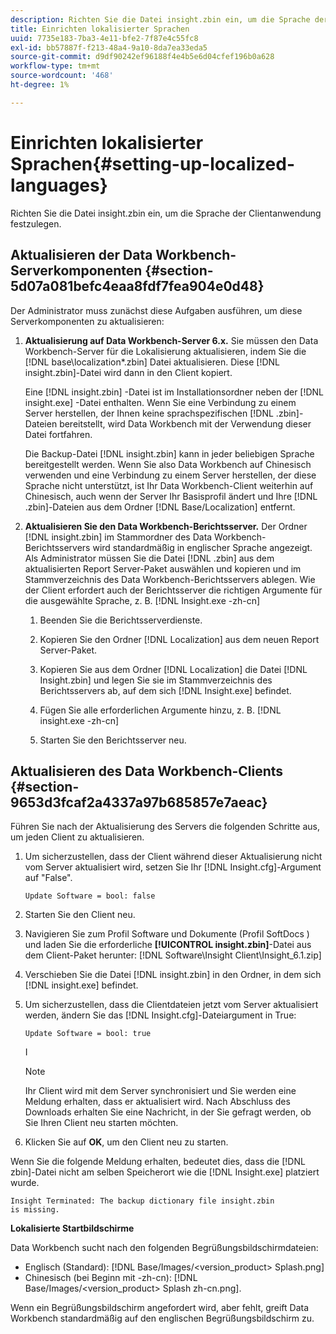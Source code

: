 ```yaml
---
description: Richten Sie die Datei insight.zbin ein, um die Sprache der Clientanwendung festzulegen.
title: Einrichten lokalisierter Sprachen
uuid: 7735e183-7ba3-4e11-bfe2-7f87e4c55fc8
exl-id: bb57887f-f213-48a4-9a10-8da7ea33eda5
source-git-commit: d9df90242ef96188f4e4b5e6d04cfef196b0a628
workflow-type: tm+mt
source-wordcount: '468'
ht-degree: 1%

---
```


# Einrichten lokalisierter Sprachen{#setting-up-localized-languages}

Richten Sie die Datei insight.zbin ein, um die Sprache der Clientanwendung festzulegen.

## Aktualisieren der Data Workbench-Serverkomponenten {#section-5d07a081befc4eaa8fdf7fea904e0d48}

Der Administrator muss zunächst diese Aufgaben ausführen, um diese Serverkomponenten zu aktualisieren:

1. **Aktualisierung auf Data Workbench-Server 6.x.** Sie müssen den Data Workbench-Server für die Lokalisierung aktualisieren, indem Sie die  [!DNL base\localization\*.zbin] Datei aktualisieren. Diese [!DNL insight.zbin]-Datei wird dann in den Client kopiert.

   Eine [!DNL insight.zbin] -Datei ist im Installationsordner neben der [!DNL insight.exe] -Datei enthalten. Wenn Sie eine Verbindung zu einem Server herstellen, der Ihnen keine sprachspezifischen [!DNL .zbin]-Dateien bereitstellt, wird Data Workbench mit der Verwendung dieser Datei fortfahren.

   Die Backup-Datei [!DNL insight.zbin] kann in jeder beliebigen Sprache bereitgestellt werden. Wenn Sie also Data Workbench auf Chinesisch verwenden und eine Verbindung zu einem Server herstellen, der diese Sprache nicht unterstützt, ist Ihr Data Workbench-Client weiterhin auf Chinesisch, auch wenn der Server Ihr Basisprofil ändert und Ihre [!DNL .zbin]-Dateien aus dem Ordner [!DNL Base/Localization] entfernt.

1. **Aktualisieren Sie den Data Workbench-Berichtsserver.** Der Ordner  [!DNL insight.zbin] im Stammordner des Data Workbench-Berichtsservers wird standardmäßig in englischer Sprache angezeigt. Als Administrator müssen Sie die Datei [!DNL .zbin] aus dem aktualisierten Report Server-Paket auswählen und kopieren und im Stammverzeichnis des Data Workbench-Berichtsservers ablegen. Wie der Client erfordert auch der Berichtsserver die richtigen Argumente für die ausgewählte Sprache, z. B. [!DNL Insight.exe -zh-cn]

   1. Beenden Sie die Berichtsserverdienste.
   1. Kopieren Sie den Ordner [!DNL Localization] aus dem neuen Report Server-Paket.
   1. Kopieren Sie aus dem Ordner [!DNL Localization] die Datei [!DNL Insight.zbin] und legen Sie sie im Stammverzeichnis des Berichtsservers ab, auf dem sich [!DNL Insight.exe] befindet.

   1. Fügen Sie alle erforderlichen Argumente hinzu, z. B. [!DNL insight.exe -zh-cn]
   1. Starten Sie den Berichtsserver neu.

## Aktualisieren des Data Workbench-Clients {#section-9653d3fcaf2a4337a97b685857e7aeac}

Führen Sie nach der Aktualisierung des Servers die folgenden Schritte aus, um jeden Client zu aktualisieren.

1. Um sicherzustellen, dass der Client während dieser Aktualisierung nicht vom Server aktualisiert wird, setzen Sie Ihr [!DNL Insight.cfg]-Argument auf &quot;False&quot;.

   ```
   Update Software = bool: false
   ```

1. Starten Sie den Client neu.
1. Navigieren Sie zum Profil Software und Dokumente (Profil SoftDocs ) und laden Sie die erforderliche **[!UICONTROL insight.zbin]**-Datei aus dem Client-Paket herunter: [!DNL Software\Insight Client\Insight_6.1.zip]

1. Verschieben Sie die Datei [!DNL insight.zbin] in den Ordner, in dem sich [!DNL insight.exe] befindet.

1. Um sicherzustellen, dass die Clientdateien jetzt vom Server aktualisiert werden, ändern Sie das [!DNL Insight.cfg]-Dateiargument in True:

   ```
   Update Software = bool: true
   ```

   I

   >[!NOTE]
   >
   >Ihr Client wird mit dem Server synchronisiert und Sie werden eine Meldung erhalten, dass er aktualisiert wird. Nach Abschluss des Downloads erhalten Sie eine Nachricht, in der Sie gefragt werden, ob Sie Ihren Client neu starten möchten.

1. Klicken Sie auf **OK**, um den Client neu zu starten.

Wenn Sie die folgende Meldung erhalten, bedeutet dies, dass die [!DNL zbin]-Datei nicht am selben Speicherort wie die [!DNL Insight.exe] platziert wurde.

```
Insight Terminated: The backup dictionary file insight.zbin 
is missing.
```

**Lokalisierte Startbildschirme**

Data Workbench sucht nach den folgenden Begrüßungsbildschirmdateien:

* Englisch (Standard): [!DNL Base/Images/<version_product> Splash.png]
* Chinesisch (bei Beginn mit -zh-cn): [!DNL Base/Images/<version_product> Splash zh-cn.png].

Wenn ein Begrüßungsbildschirm angefordert wird, aber fehlt, greift Data Workbench standardmäßig auf den englischen Begrüßungsbildschirm zu.

<!-- <a id="section_91AE5EF234C14652A7B04082A22629AB"></a> -->
